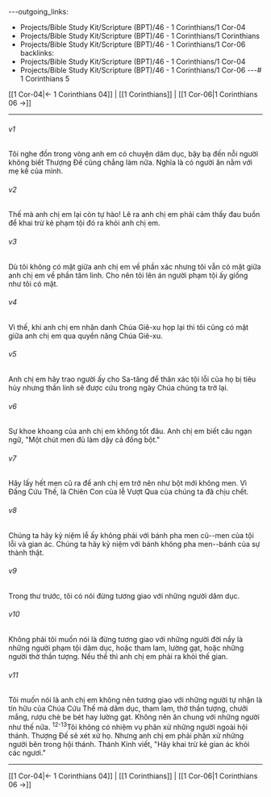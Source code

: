 ---outgoing_links:
  - Projects/Bible Study Kit/Scripture (BPT)/46 - 1 Corinthians/1 Cor-04
  - Projects/Bible Study Kit/Scripture (BPT)/46 - 1 Corinthians/1 Corinthians
  - Projects/Bible Study Kit/Scripture (BPT)/46 - 1 Corinthians/1 Cor-06
backlinks:
  - Projects/Bible Study Kit/Scripture (BPT)/46 - 1 Corinthians/1 Cor-04
  - Projects/Bible Study Kit/Scripture (BPT)/46 - 1 Corinthians/1 Cor-06
---# 1 Corinthians 5

[[1 Cor-04|← 1 Corinthians 04]] | [[1 Corinthians]] | [[1 Cor-06|1 Corinthians 06 →]]
***



###### v1 
Tôi nghe đồn trong vòng anh em có chuyện dâm dục, bậy bạ đến nỗi người không biết Thượng Đế cũng chẳng làm nữa. Nghĩa là có người ăn nằm với mẹ kế của mình. 

###### v2 
Thế mà anh chị em lại còn tự hào! Lẽ ra anh chị em phải cảm thấy đau buồn để khai trừ kẻ phạm tội đó ra khỏi anh chị em. 

###### v3 
Dù tôi không có mặt giữa anh chị em về phần xác nhưng tôi vẫn có mặt giữa anh chị em về phần tâm linh. Cho nên tôi lên án người phạm tội ấy giống như tôi có mặt. 

###### v4 
Vì thế, khi anh chị em nhân danh Chúa Giê-xu họp lại thì tôi cũng có mặt giữa anh chị em qua quyền năng Chúa Giê-xu. 

###### v5 
Anh chị em hãy trao người ấy cho Sa-tăng để thân xác tội lỗi của họ bị tiêu hủy nhưng thần linh sẽ được cứu trong ngày Chúa chúng ta trở lại. 

###### v6 
Sự khoe khoang của anh chị em không tốt đâu. Anh chị em biết câu ngạn ngữ, "Một chút men đủ làm dậy cả đống bột." 

###### v7 
Hãy lấy hết men cũ ra để anh chị em trở nên như bột mới không men. Vì Đấng Cứu Thế, là Chiên Con của lễ Vượt Qua của chúng ta đã chịu chết. 

###### v8 
Chúng ta hãy kỷ niệm lễ ấy không phải với bánh pha men cũ--men của tội lỗi và gian ác. Chúng ta hãy kỷ niệm với bánh không pha men--bánh của sự thành thật. 

###### v9 
Trong thư trước, tôi có nói đừng tương giao với những người dâm dục. 

###### v10 
Không phải tôi muốn nói là đừng tương giao với những người đời nầy là những người phạm tội dâm dục, hoặc tham lam, lường gạt, hoặc những người thờ thần tượng. Nếu thế thì anh chị em phải ra khỏi thế gian. 

###### v11 
Tôi muốn nói là anh chị em không nên tương giao với những người tự nhận là tín hữu của Chúa Cứu Thế mà dâm dục, tham lam, thờ thần tượng, chưởi mắng, rượu chè be bét hay lường gạt. Không nên ăn chung với những người như thế nữa. <sup class="versenum">12-13</sup>Tôi không có nhiệm vụ phân xử những người ngoài hội thánh. Thượng Đế sẽ xét xử họ. Nhưng anh chị em phải phân xử những người bên trong hội thánh. Thánh Kinh viết, "Hãy khai trừ kẻ gian ác khỏi các ngươi."

***
[[1 Cor-04|← 1 Corinthians 04]] | [[1 Corinthians]] | [[1 Cor-06|1 Corinthians 06 →]]
